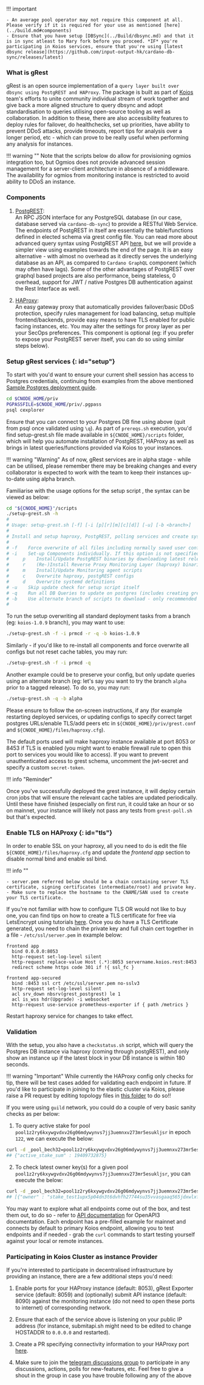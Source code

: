 !!! important

    - An average pool operator may not require this component at all. Please verify if it is required for your use as mentioned [here](../build.md#components)
    - Ensure that you have setup [DBSync](../Build/dbsync.md) and that it is in sync atleast to Mary fork before you proceed. *IF* you're participating in Koios services, ensure that you're using [latest dbsync release](https://github.com/input-output-hk/cardano-db-sync/releases/latest)

### What is gRest

gRest is an open source implementation of a `query layer built over dbsync using PostgREST and HAProxy`. The package is built as part of [Koios](https://www.koios.rest) team's efforts to unite community individual stream of work together and give back a more aligned structure to query dbsync and adopt standardisation to queries utilising open-source tooling as well as collaboration. In addition to these, there are also accessibility features to deploy rules for failover, do healthchecks, set up priorities, have ability to prevent DDoS attacks, provide timeouts, report tips for analysis over a longer period, etc - which can prove to be really useful when performing any analysis for instances.

!!! warning ""
    Note that the scripts below do allow for provisioning ogmios integration too, but Ogmios does not provide advanced session management for a server-client architecture in absence of a middleware. The availability for ogmios from monitoring instance is restricted to avoid ability to DDoS an instance.

### Components

1. [PostgREST](https://postgrest.org/en/latest):  
    An RPC JSON interface for any PostgreSQL database (in our case, database served via `cardano-db-sync`) to provide a RESTful Web Service. The endpoints of PostgREST in itself are essentially the table/functions defined in elected schema via grest config file. You can read more about advanced query syntax using PostgREST API [here](https://postgrest.org/en/latest/api.html), but we will provide a simpler view using examples towards the end of the page. It is an easy alternative - with almost no overhead as it directly serves the underlying database as an API, as compared to `Cardano GraphQL` component (which may often have lags). Some of the other advantages of PostgREST over graphql based projects are also performance, being stateless, 0 overhead, support for JWT / native Postgres DB authentication against the Rest Interface as well.

2. [HAProxy](http://cbonte.github.io/haproxy-dconv/2.4/configuration.html):  
    An easy gateway proxy that automatically provides failover/basic DDoS protection, specify rules management for load balancing, setup multiple frontend/backends, provide easy means to have TLS enabled for public facing instances, etc. You may alter the settings for proxy layer as per your SecOps preferences. This component is optional (eg: if you prefer to expose your PostgREST server itself, you can do so using similar steps below).

### Setup gRest services {: id="setup"}

To start with you'd want to ensure your current shell session has access to Postgres credentials, continuing from examples from the above mentioned [Sample Postgres deployment guide](../Appendix/postgres.md).

``` bash
cd $CNODE_HOME/priv
PGPASSFILE=$CNODE_HOME/priv/.pgpass
psql cexplorer
```

Ensure that you can connect to your Postgres DB fine using above (quit from psql once validated using `\q`). As part of `prereqs.sh` execution, you'd find setup-grest.sh file made available in `${CNODE_HOME}/scripts` folder, which will help you automate installation of PostgREST, HAProxy as well as brings in latest queries/functions provided via Koios to your instances.

!!! warning "Warning"
    As of now, gRest services are in alpha stage - while can be utilised, please remember there may be breaking changes and every collaborator is expected to work with the team to keep their instances up-to-date using alpha branch.

Familiarise with the usage options for the setup script , the syntax can be viewed as below:

``` bash
cd "${CNODE_HOME}"/scripts
./setup-grest.sh -h
#
# Usage: setup-grest.sh [-f] [-i [p][r][m][c][d]] [-u] [-b <branch>]
# 
# Install and setup haproxy, PostgREST, polling services and create systemd services for haproxy, postgREST and dbsync
# 
# -f    Force overwrite of all files including normally saved user config sections
# -i    Set-up Components individually. If this option is not specified, components will only be installed if found missing (eg: -i prcd)
#     p    Install/Update PostgREST binaries by downloading latest release from github.
#     r    (Re-)Install Reverse Proxy Monitoring Layer (haproxy) binaries and config
#     m    Install/Update Monitoring agent scripts
#     c    Overwrite haproxy, postgREST configs
#     d    Overwrite systemd definitions
# -u    Skip update check for setup script itself
# -q    Run all DB Queries to update on postgres (includes creating grest schema, and re-creating views/genesis table/functions/triggers and setting up cron jobs)
# -b    Use alternate branch of scripts to download - only recommended for testing/development (Default: master)
#
```

To run the setup overwriting all standard deployment tasks from a branch (eg: `koios-1.0.9` branch), you may want to use:
``` bash
./setup-grest.sh -f -i prmcd -r -q -b koios-1.0.9
```

Similarly - if you'd like to re-install all components and force overwrite all configs but not reset cache tables, you may run:
``` bash
./setup-grest.sh -f -i prmcd -q
```

Another example could be to preserve your config, but only update queries using an alternate branch (eg: let's say you want to try the branch `alpha` prior to a tagged release). To do so, you may run:
``` bash
./setup-grest.sh -q -b alpha
```

Please ensure to follow the on-screen instructions, if any (for example restarting deployed services, or updating configs to specify correct target postgres URLs/enable TLS/add peers etc in `${CNODE_HOME}/priv/grest.conf` and `${CNODE_HOME}/files/haproxy.cfg`).

The default ports used will make haproxy instance available at port 8053 or 8453 if TLS is enabled (you might want to enable firewall rule to open this port to services you would like to access). If you want to prevent unauthenticated access to grest schema, uncomment the jwt-secret and specify a custom `secret-token`.

!!! info "Reminder"

Once you've successfully deployed the grest instance, it will deploy certain cron jobs that will ensure the relevant cache tables are updated periodically. Until these have finished (especially on first run, it could take an hour or so on mainnet, your instance will likely not pass any tests from `grest-poll.sh` but that's expected.

### Enable TLS on HAProxy {: id="tls"}

In order to enable SSL on your haproxy, all you need to do is edit the file `${CNODE_HOME}/files/haproxy.cfg` and update the *frontend app* section to disable normal bind and enable ssl bind.

!!! info ""

    - server.pem referred below should be a chain containing server TLS certificate, signing certificates (intermediate/root) and private key.
    - Make sure to replace the hostname to the CNAME/SAN used to create your TLS certificate.

If you're not familiar with how to configure TLS OR would not like to buy one, you can find tips on how to create a TLS certificate for free via LetsEncrypt using tutorials [here](https://letsencrypt.org/getting-started/). Once you do have a TLS Certificate generated, you need to chain the private key and full chain cert together in a file - `/etc/ssl/server.pem` in example below:

```
frontend app
  bind 0.0.0.0:8053
  http-request set-log-level silent
  http-request replace-value Host (.*):8053 servername.koios.rest:8453
  redirect scheme https code 301 if !{ ssl_fc }

frontend app-secured
  bind :8453 ssl crt /etc/ssl/server.pem no-sslv3
  http-request set-log-level silent
  acl srv_down nbsrv(grest_postgrest) le 1
  acl is_wss hdr(Upgrade) -i websocket
  http-request use-service prometheus-exporter if { path /metrics }
```
Restart haproxy service for changes to take effect.

### Validation

With the setup, you also have a `checkstatus.sh` script, which will query the Postgres DB instance via haproxy (coming through postgREST), and only show an instance up if the latest block in your DB instance is within 180 seconds.

!!! warning "Important"
    While currently the HAProxy config only checks for tip, there will be test cases added for validating each endpoint in future. If you'd like to participate in joining to the elastic cluster via Koios, please raise a PR request by editing topology files in [this folder](https://github.com/cardano-community/koios-artifacts/tree/main/topology) to do so!!

If you were using `guild` network, you could do a couple of very basic sanity checks as per below:

1. To query active stake for pool `pool1z2ry6kxywgvdxv26g06mdywynvs7jj3uemnxv273mr5esukljsr` in epoch `122`, we can execute the below:
``` bash
curl -d _pool_bech32=pool1z2ry6kxywgvdxv26g06mdywynvs7jj3uemnxv273mr5esukljsr -d _epoch_no=122 -s http://localhost:8053/rpc/pool_active_stake
## {"active_stake_sum" : 19409732875}
```

2. To check latest owner key(s) for a given pool `pool1z2ry6kxywgvdxv26g06mdywynvs7jj3uemnxv273mr5esukljsr`, you can execute the below:
``` bash
curl -d _pool_bech32=pool1z2ry6kxywgvdxv26g06mdywynvs7jj3uemnxv273mr5esukljsr -s http://localhost:8050/rpc/pool_owners
## [{"owner" : "stake_test1upx5p04dn3t6dvhfh27744su35vvasgaaq565jdxwlxfq5sdjwksw"}, {"owner" : "stake_test1uqak99cgtrtpean8wqwp7d9taaqkt9gkkxga05m5azcg27chnzfry"}]
```

You may want to explore what all endpoints come out of the box, and test them out, to do so - refer to [API documentation](https://api.koios.rest) for OpenAPI3 documentation. Each endpoint has a pre-filled example for mainnet and connects by default to primary Koios endpoint, allowing you to test endpoints and if needed - grab the `curl` commands to start testing yourself against your local or remote instances.

### Participating in Koios Cluster as instance Provider

If you're interested to participate in decentralised infrastructure by providing an instance, there are a few additional steps you'd need:

1. Enable ports for your HAProxy instance (default: 8053), gRest Exporter service (default: 8059) and (optionally) submit API instance (default: 8090) against the monitoring instance (do not need to open these ports to internet) of corresponding network.

2. Ensure that each of the service above is listening on your public IP address (for instance, submitapi.sh might need to be edited to change HOSTADDR to `0.0.0.0` and restarted).

3. Create a PR specifying connectivity information to your HAProxy port [here](https://github.com/cardano-community/koios-artifacts/tree/main/topology).

4. Make sure to join the [telegram discussions group](https://t.me/CardanoKoios) to participate in any discussions, actions, polls for new-features, etc. Feel free to give a shout in the group in case you have trouble following any of the above
